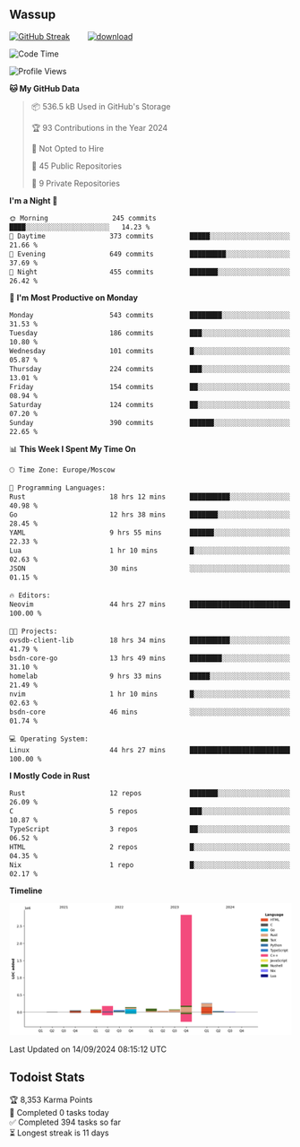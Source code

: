 ## Wassup

<!--
-->

[![GitHub Streak](http://github-readme-streak-stats.herokuapp.com?user=archeoss&theme=shades-of-purple&hide_border=true&date_format=j%20M%5B%20Y%5D)](https://git.io/streak-stats)&nbsp;&nbsp;&nbsp;&nbsp;&nbsp;&nbsp;&nbsp;&nbsp;[![download](https://user-images.githubusercontent.com/68448737/147796309-d8b65b1d-4dde-40d9-b03a-2b42aaa6cd43.jpeg)
](http://bmstu.ru/)

<!--START_SECTION:waka-->
![Code Time](http://img.shields.io/badge/Code%20Time-3%2C241%20hrs%2036%20mins-blue)

![Profile Views](http://img.shields.io/badge/Profile%20Views-0-blue)

**🐱 My GitHub Data** 

> 📦 536.5 kB Used in GitHub's Storage 
 > 
> 🏆 93 Contributions in the Year 2024
 > 
> 🚫 Not Opted to Hire
 > 
> 📜 45 Public Repositories 
 > 
> 🔑 9 Private Repositories 
 > 
**I'm a Night 🦉** 

```text
🌞 Morning                245 commits         ████░░░░░░░░░░░░░░░░░░░░░   14.23 % 
🌆 Daytime                373 commits         █████░░░░░░░░░░░░░░░░░░░░   21.66 % 
🌃 Evening                649 commits         █████████░░░░░░░░░░░░░░░░   37.69 % 
🌙 Night                  455 commits         ███████░░░░░░░░░░░░░░░░░░   26.42 % 
```
📅 **I'm Most Productive on Monday** 

```text
Monday                   543 commits         ████████░░░░░░░░░░░░░░░░░   31.53 % 
Tuesday                  186 commits         ███░░░░░░░░░░░░░░░░░░░░░░   10.80 % 
Wednesday                101 commits         █░░░░░░░░░░░░░░░░░░░░░░░░   05.87 % 
Thursday                 224 commits         ███░░░░░░░░░░░░░░░░░░░░░░   13.01 % 
Friday                   154 commits         ██░░░░░░░░░░░░░░░░░░░░░░░   08.94 % 
Saturday                 124 commits         ██░░░░░░░░░░░░░░░░░░░░░░░   07.20 % 
Sunday                   390 commits         ██████░░░░░░░░░░░░░░░░░░░   22.65 % 
```


📊 **This Week I Spent My Time On** 

```text
🕑︎ Time Zone: Europe/Moscow

💬 Programming Languages: 
Rust                     18 hrs 12 mins      ██████████░░░░░░░░░░░░░░░   40.98 % 
Go                       12 hrs 38 mins      ███████░░░░░░░░░░░░░░░░░░   28.45 % 
YAML                     9 hrs 55 mins       ██████░░░░░░░░░░░░░░░░░░░   22.33 % 
Lua                      1 hr 10 mins        █░░░░░░░░░░░░░░░░░░░░░░░░   02.63 % 
JSON                     30 mins             ░░░░░░░░░░░░░░░░░░░░░░░░░   01.15 % 

🔥 Editors: 
Neovim                   44 hrs 27 mins      █████████████████████████   100.00 % 

🐱‍💻 Projects: 
ovsdb-client-lib         18 hrs 34 mins      ██████████░░░░░░░░░░░░░░░   41.79 % 
bsdn-core-go             13 hrs 49 mins      ████████░░░░░░░░░░░░░░░░░   31.10 % 
homelab                  9 hrs 33 mins       █████░░░░░░░░░░░░░░░░░░░░   21.49 % 
nvim                     1 hr 10 mins        █░░░░░░░░░░░░░░░░░░░░░░░░   02.63 % 
bsdn-core                46 mins             ░░░░░░░░░░░░░░░░░░░░░░░░░   01.74 % 

💻 Operating System: 
Linux                    44 hrs 27 mins      █████████████████████████   100.00 % 
```

**I Mostly Code in Rust** 

```text
Rust                     12 repos            ███████░░░░░░░░░░░░░░░░░░   26.09 % 
C                        5 repos             ███░░░░░░░░░░░░░░░░░░░░░░   10.87 % 
TypeScript               3 repos             ██░░░░░░░░░░░░░░░░░░░░░░░   06.52 % 
HTML                     2 repos             █░░░░░░░░░░░░░░░░░░░░░░░░   04.35 % 
Nix                      1 repo              █░░░░░░░░░░░░░░░░░░░░░░░░   02.17 % 
```



**Timeline**

![Lines of Code chart](https://raw.githubusercontent.com/archeoss/archeoss/master/assets/bar_graph.png)


 Last Updated on 14/09/2024 08:15:12 UTC
<!--END_SECTION:waka-->

## Todoist Stats

<!-- TODO-IST:START -->
🏆  8,353 Karma Points           
🌸  Completed 0 tasks today           
✅  Completed 394 tasks so far           
⏳  Longest streak is 11 days
<!-- TODO-IST:END -->
